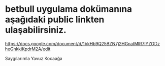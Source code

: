 # betbull uygulama dokümanına aşağıdaki public linkten ulaşabilirsiniz. 

https://docs.google.com/document/d/1bkHb9Q25BZN7j2HGnatMlR7lYZODzheGhkkiKpdrM2A/edit

Saygılarımla Yavuz Kocaağa
